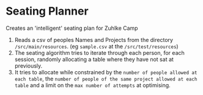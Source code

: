 # Seating Planner
Creates an 'intelligent' seating plan for Zuhlke Camp

1. Reads a csv of peoples Names and Projects from the directory `/src/main/resources`. (eg `sample.csv` at the `/src/test/resources`)
2. The seating algorithm tries to iterate through each person, for each session, randomly allocating a table where they have not sat at previously.
3. It tries to allocate while constrained by the `number of people allowed at each table`, the `number of people of the same project allowed at each table` and a limit on the `max number of attempts` at optimising. 

